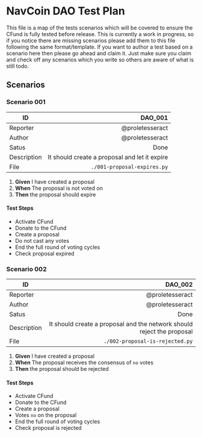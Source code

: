# NavCoin DAO Test Plan

This file is a map of the tests scenarios which will be covered to ensure the CFund is fully tested before release. This is currently a work in progress, so if you notice there are missing scenarios please add them to this file following the same format/template. If you want to author a test based on a scenario here then please go ahead and claim it. Just make sure you claim and check off any scenarios which you write so others are aware of what is still todo.

## Scenarios

### Scenario 001

| ID          |  DAO_001 |
| ----------- | -----: |
| Reporter    | @proletesseract |
| Author      | @proletesseract |
| Satus       | Done |
| Description | It should create a proposal and let it expire |
| File        | `./001-proposal-expires.py`

1. **Given** I have created a proposal
2. **When** The proposal is not voted on
3. **Then** the proposal should expire 

#### Test Steps
- Activate CFund
- Donate to the CFund
- Create a proposal
- Do not cast any votes
- End the full round of voting cycles
- Check proposal expired

### Scenario 002

| ID          |  DAO_002 |
| ----------- | -----: |
| Reporter    | @proletesseract |
| Author      | @proletesseract |
| Satus       | Done |
| Description | It should create a proposal and the network should reject the proposal |
| File        | `./002-proposal-is-rejected.py`

1. **Given** I have created a proposal
2. **When** The proposal receives the consensus of `no` votes
3. **Then** the proposal should be rejected 

#### Test Steps
- Activate CFund
- Donate to the CFund
- Create a proposal
- Votes `no` on the proposal
- End the full round of voting cycles
- Check proposal is rejected
